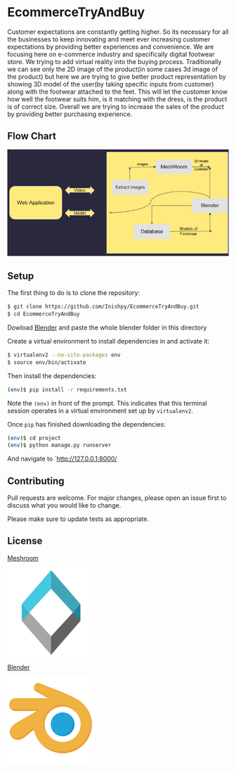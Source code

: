 # EcommerceTryAndBuy

Customer expectations are constantly getting higher. So its necessary for all the businesses to keep innovating and meet ever increasing customer expectations by providing better experiences and convenience.
We are focusing here on e-commerce industry and specifically digital footwear store. We trying to add virtual reality into the buying process. 
Traditionally we can see only the 2D image of the product(in some cases 3d image of the product) but here we are trying to give better product representation by showing 3D model of the user(by taking specific inputs from customer) along with the footwear attached to the feet. 
This will let the customer know how well the footwear suits him, is it matching with the dress, is the product is of correct size. 
Overall we are trying to increase the sales of the product by providing better purchasing experience.

## Flow Chart
![alt text](https://github.com/Inishpy/EcommerceTryAndBuy/blob/main/staticfiles/images/flow.png?raw=true)

## Setup

The first thing to do is to clone the repository:

```sh
$ git clone https://github.com/Inishpy/EcommerceTryAndBuy.git
$ cd EcommerceTryAndBuy
```
Dowload [Blender](https://www.blender.org/download/) and paste the whole blender folder in this directory

Create a virtual environment to install dependencies in and activate it:

```sh
$ virtualenv2 --no-site-packages env
$ source env/bin/activate
```

Then install the dependencies:

```sh
(env)$ pip install -r requirements.txt
```
Note the `(env)` in front of the prompt. This indicates that this terminal
session operates in a virtual environment set up by `virtualenv2`.

Once `pip` has finished downloading the dependencies:
```sh
(env)$ cd project
(env)$ python manage.py runserver
```
And navigate to `http://127.0.0.1:8000/



## Contributing

Pull requests are welcome. For major changes, please open an issue first
to discuss what you would like to change.

Please make sure to update tests as appropriate.

## License

[Meshroom](https://meshroom-manual.readthedocs.io/en/latest/about/licenses/licenses.html)  


 ![alt text](https://github.com/Inishpy/EcommerceTryAndBuy/blob/main/staticfiles/images/AliceVision.png?raw=true)

[Blender](https://www.blender.org/about/license/)

![alt text](https://github.com/Inishpy/EcommerceTryAndBuy/blob/main/staticfiles/images/pngegg.png?raw)
